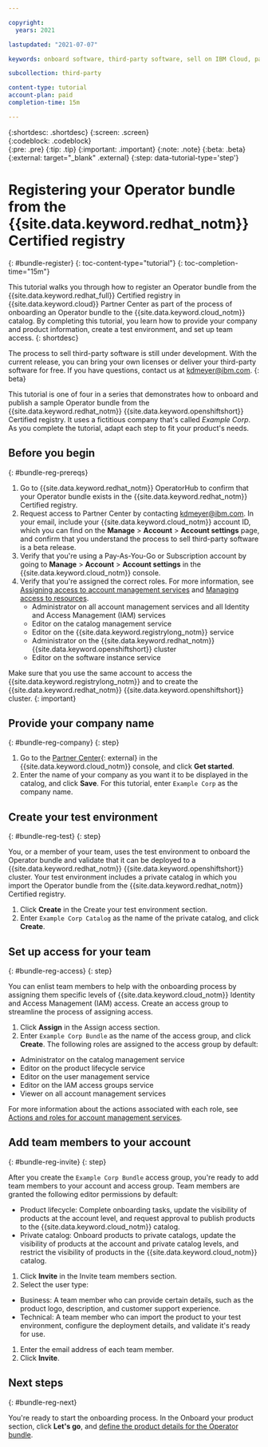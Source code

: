 ```yaml
---

copyright:
  years: 2021

lastupdated: "2021-07-07"

keywords: onboard software, third-party software, sell on IBM Cloud, partner center, operator, validate, test, Red Hat OpenShift cluster, bundle, Kubernetes cluster, product details, catalog listing, support, pricing, BYOL

subcollection: third-party

content-type: tutorial
account-plan: paid
completion-time: 15m 

---
```


{:shortdesc: .shortdesc}
{:screen: .screen}  
{:codeblock: .codeblock}  
{:pre: .pre}
{:tip: .tip}
{:important: .important}
{:note: .note}
{:beta: .beta}
{:external: target="_blank" .external}
{:step: data-tutorial-type='step'} 

# Registering your Operator bundle from the {{site.data.keyword.redhat_notm}} Certified registry
{: #bundle-register}
{: toc-content-type="tutorial"} 
{: toc-completion-time="15m"} 

This tutorial walks you through how to register an Operator bundle from the {{site.data.keyword.redhat_full}} Certified registry in {{site.data.keyword.cloud}} Partner Center as part of the process of onboarding an Operator bundle to the {{site.data.keyword.cloud_notm}} catalog. By completing this tutorial, you learn how to provide your company and product information, create a test environment, and set up team access.
{: shortdesc}

The process to sell third-party software is still under development. With the current release, you can bring your own licenses or deliver your third-party software for free. If you have questions, contact us at kdmeyer@ibm.com.
{: beta}

This tutorial is one of four in a series that demonstrates how to onboard and publish a sample Operator bundle from the {{site.data.keyword.redhat_notm}} {{site.data.keyword.openshiftshort}} Certified registry. It uses a fictitious company that's called *Example Corp*. As you complete the tutorial, adapt each step to fit your product's needs.

## Before you begin
{: #bundle-reg-prereqs}

1. Go to {{site.data.keyword.redhat_notm}} OperatorHub to confirm that your Operator bundle exists in the {{site.data.keyword.redhat_notm}} Certified registry.
1. Request access to Partner Center by contacting kdmeyer@ibm.com. In your email, include your {{site.data.keyword.cloud_notm}} account ID, which you can find on the **Manage** > **Account** > **Account settings** page, and confirm that you understand the process to sell third-party software is a beta release. 
1. Verify that you're using a Pay-As-You-Go or Subscription account by going to **Manage** > **Account** > **Account settings** in the {{site.data.keyword.cloud_notm}} console. 
1. Verify that you're assigned the correct roles. For more information, see [Assigning access to account management services](/docs/account?topic=account-account-services) and [Managing access to resources](/docs/account?topic=account-assign-access-resources).
   * Administrator on all account management services and all Identity and Access Management (IAM) services
   * Editor on the catalog management service
   * Editor on the {{site.data.keyword.registrylong_notm}} service
   * Administrator on the {{site.data.keyword.redhat_notm}} {{site.data.keyword.openshiftshort}} cluster
   * Editor on the software instance service

Make sure that you use the same account to access the {{site.data.keyword.registrylong_notm}} and to create the {{site.data.keyword.redhat_notm}} {{site.data.keyword.openshiftshort}} cluster.
{: important}


## Provide your company name
{: #bundle-reg-company}
{: step}

1. Go to the [Partner Center](https://cloud.ibm.com/partner-center/sell){: external} in the {{site.data.keyword.cloud_notm}} console, and click **Get started**.
1. Enter the name of your company as you want it to be displayed in the catalog, and click **Save**. For this tutorial, enter `Example Corp` as the company name. 

## Create your test environment
{: #bundle-reg-test}
{: step}

You, or a member of your team, uses the test environment to onboard the Operator bundle and validate that it can be deployed to a {{site.data.keyword.redhat_notm}} {{site.data.keyword.openshiftshort}} cluster. Your test environment includes a private catalog in which you import the Operator bundle from the {{site.data.keyword.redhat_notm}} Certified registry. 

1. Click **Create** in the Create your test environment section. 
1. Enter `Example Corp Catalog` as the name of the private catalog, and click **Create**.

## Set up access for your team 
{: #bundle-reg-access}
{: step}

You can enlist team members to help with the onboarding process by assigning them specific levels of {{site.data.keyword.cloud_notm}} Identity and Access Management (IAM) access. Create an access group to streamline the process of assigning access.

1. Click **Assign** in the Assign access section.
1. Enter `Example Corp Bundle` as the name of the access group, and click **Create**. The following roles are assigned to the access group by default:
  
  * Administrator on the catalog management service
  * Editor on the product lifecycle service
  * Editor on the user management service
  * Editor on the IAM access groups service
  * Viewer on all account management services
  
For more information about the actions associated with each role, see [Actions and roles for account management services](/docs/account?topic=account-account-services#account-management-actions-roles).

## Add team members to your account
{: #bundle-reg-invite}
{: step}

After you create the `Example Corp Bundle` access group, you're ready to add team members to your account and access group. Team members are granted the following editor permissions by default: 

  * Product lifecycle: Complete onboarding tasks, update the visibility of products at the account level, and request approval to publish products to the {{site.data.keyword.cloud_notm}} catalog. 
  * Private catalog: Onboard products to private catalogs, update the visibility of products at the account and private catalog levels, and restrict the visibility of products in the {{site.data.keyword.cloud_notm}} catalog. 


1. Click **Invite** in the Invite team members section. 
1. Select the user type:

  * Business: A team member who can provide certain details, such as the product logo, description, and customer support experience. 
  * Technical: A team member who can import the product to your test environment, configure the deployment details, and validate it's ready for use. 

1. Enter the email address of each team member.
1. Click **Invite**.

## Next steps
{: #bundle-reg-next}

You're ready to start the onboarding process. In the Onboard your product section, click **Let's go**, and [define the product details for the Operator bundle](/docs/third-party?topic=third-party-bundle-define).

